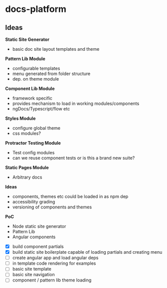 # docs-platform

## Ideas

**Static Site Generator**
- basic doc site layout templates and theme

**Pattern Lib Module**
- configurable templates
- menu generated from folder structure
- dep. on theme module

**Component Lib Module**
- framework specific
- provides mechanism to load in working modules/components
- ngDocs/Typescript/flow etc

**Styles Module**
- configure global theme
- css modules?

**Protractor Testing Module**
- Test config modules
- can we reuse component tests or is this a brand new suite?

**Static Pages Module**
- Arbitrary docs

**Ideas**
- components, themes etc could be loaded in as npm dep
- accessibility grading
- versioning of components and themes

**PoC**
- Node static site generator
- Pattern Lib
- Angular components

- [x] build component partials
- [x] build static site boilerplate capable of loading partials and creating menu
- [ ] create angular app and load angular deps
- [ ] in template code rendering for examples
- [ ] basic site template
- [ ] basic site navigation
- [ ] component / pattern lib theme loading
